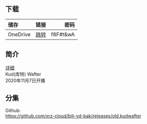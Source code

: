## 下载

储存 | 链接 | 密码
:----------- | :-----------: | -----------:
 OneDrive | [跳转](https://xrzcloud-my.sharepoint.com/:f:/g/personal/xrz_xrzyun_ml/Ejltf9sHq_pDv8W2p3UzqFYBC35024-WEdnL-fTaoSqD4A?e=bZIGCl) | f8F#t&wA

## 简介
[详细](https://baike.baidu.com/item/Kud%20Wafter/23376712)  
Kud(库特) Wafter  
2020年11月7日开播  
## 分集
Github:  
https://github.com/xrz-cloud/bili-vd-bak/releases/old.kudwafter